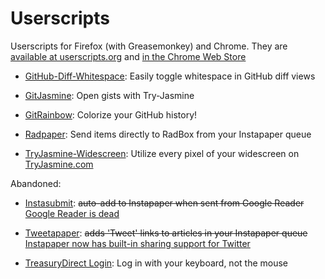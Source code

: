 Userscripts
===========
Userscripts for Firefox (with Greasemonkey) and Chrome. They are [available at userscripts.org](http://userscripts.org/users/jasonkarns/scripts) and [in the Chrome Web Store](https://chrome.google.com/webstore/search/jasonkarns)

- [GitHub-Diff-Whitespace](https://github.com/jasonkarns/userscripts/tree/master/github-diff-whitespace): Easily toggle whitespace in GitHub diff views

- [GitJasmine](https://github.com/jasonkarns/userscripts/tree/master/gitjasmine): Open gists with Try-Jasmine

- [GitRainbow](https://github.com/jasonkarns/userscripts/tree/master/gitrainbow): Colorize your GitHub history!

- [Radpaper](https://github.com/jasonkarns/userscripts/tree/master/radpaper): Send items directly to RadBox from your Instapaper queue

- [TryJasmine-Widescreen](https://github.com/jasonkarns/userscripts/tree/master/tryjasmine-widescreen): Utilize every pixel of your widescreen on [TryJasmine.com](http://tryjasmine.com)

Abandoned:

- [Instasubmit](https://github.com/jasonkarns/userscripts/tree/master/instasubmit): <del>auto-add to Instapaper when sent from Google Reader</del> <ins>Google Reader is dead</ins>

- [Tweetapaper](https://github.com/jasonkarns/userscripts/tree/master/tweetapaper): <del>adds 'Tweet' links to articles in your Instapaper queue</del> <ins>Instapaper now has built-in sharing support for Twitter</ins>

- [TreasuryDirect Login](https://github.com/jasonkarns/userscripts/tree/master/treasurydirect_login): Log in with your keyboard, not the mouse
